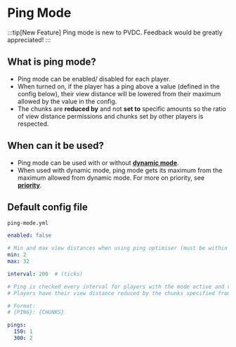# Ping Mode

:::tip[New Feature]
Ping mode is new to PVDC. Feedback would be greatly appreciated!
:::

## What is ping mode?

- Ping mode can be enabled/ disabled for each player.
- When turned on, if the player has a ping above a value (defined in the config below), their view distance will be lowered from their maximum allowed by the value in the config.
- The chunks are **reduced by** and not **set to** specific amounts so the ratio of view distance permissions and chunks set by other players is respected.

## When can it be used?

- Ping mode can be used with or without **[dynamic mode](./dynamic.md)**.
- When used with dynamic mode, ping mode gets its maximum from the maximum allowed from dynamic mode. For more on priority, see **[priority](../getting-started/priority.md)**.

## Default config file

`ping-mode.yml`
```yaml
enabled: false

# Min and max view distances when using ping optimiser (must be within the global boundaries defined in config.yml)
min: 2
max: 32

interval: 200  # (ticks)

# Ping is checked every interval for players with the mode active and view distance is optimised as follows:
# Players have their view distance reduced by the chunks specified from their max allowed view distance

# Format:
# {PING}: {CHUNKS}

pings:
  150: 1
  300: 2
```